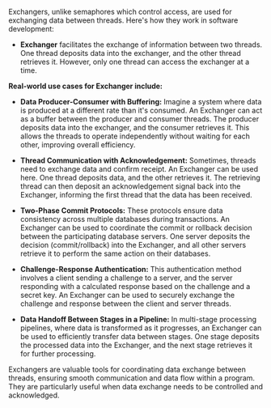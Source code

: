 Exchangers, unlike semaphores which control access, are used for exchanging data between threads. Here's how they work in software development:

* **Exchanger** facilitates the exchange of information between two threads. One thread deposits data into the exchanger, and the other thread retrieves it. However, only one thread can access the exchanger at a time.

**Real-world use cases for Exchanger include:**

* **Data Producer-Consumer with Buffering:** Imagine a system where data is produced at a different rate than it's consumed. An Exchanger can act as a buffer between the producer and consumer threads. The producer deposits data into the exchanger, and the consumer retrieves it. This allows the threads to operate independently without waiting for each other, improving overall efficiency.

* **Thread Communication with Acknowledgement:** Sometimes, threads need to exchange data and confirm receipt. An Exchanger can be used here. One thread deposits data, and the other retrieves it. The retrieving thread can then deposit an acknowledgement signal back into the Exchanger, informing the first thread that the data has been received.

* **Two-Phase Commit Protocols:** These protocols ensure data consistency across multiple databases during transactions. An Exchanger can be used to coordinate the commit or rollback decision between the participating database servers. One server deposits the decision (commit/rollback) into the Exchanger, and all other servers retrieve it to perform the same action on their databases.

* **Challenge-Response Authentication:** This authentication method involves a client sending a challenge to a server, and the server responding with a calculated response based on the challenge and a secret key. An Exchanger can be used to securely exchange the challenge and response between the client and server threads.

* **Data Handoff Between Stages in a Pipeline:** In multi-stage processing pipelines, where data is transformed as it progresses, an Exchanger can be used to efficiently transfer data between stages. One stage deposits the processed data into the Exchanger, and the next stage retrieves it for further processing.

Exchangers are valuable tools for coordinating data exchange between threads, ensuring smooth communication and data flow within a program. They are particularly useful when data exchange needs to be controlled and acknowledged.

